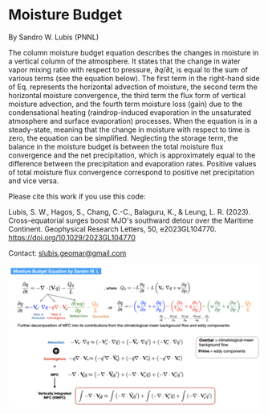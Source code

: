 # Moisture Budget
By Sandro W. Lubis (PNNL)

The column moisture budget equation describes the changes in moisture in a vertical column of the atmosphere. It states that the change in water vapor mixing ratio with respect to pressure, $∂q/∂t$, is equal to the sum of various terms (see the equation below). The first term in the right-hand side of Eq. represents the horizontal advection of moisture, the second term the horizontal moisture convergence, the third term the flux
form of vertical moisture advection, and the fourth term moisture loss (gain) due to the condensational heating (raindrop-induced evaporation in the unsaturated atmosphere and surface evaporation) processes. When the equation is in a steady-state, meaning that the change in moisture with respect to time is zero, the equation can be simplified. Neglecting the storage term, the balance in the moisture budget is between the total moisture flux convergence and the net precipitation, which is approximately equal to the difference between the precipitation and evaporation rates. Positive values of total moisture flux convergence correspond to positive net precipitation and vice versa.

Please cite this work if you use this code: 

Lubis, S. W., Hagos, S., Chang, C.-C., Balaguru, K., & Leung, L. R. (2023). Cross-equatorial surges boost MJO's southward detour over the Maritime Continent. Geophysical Research Letters, 50, e2023GL104770. https://doi.org/10.1029/2023GL104770
         
         
 Contact: slubis.geomar@gmail.com
 

<p align="center">
  <img src="https://github.com/sandrolubis/moisture_budget/blob/main/input/moisture_budget.png" width="800">
</p>
